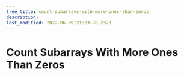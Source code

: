 ```yaml
---
tree_title: count-subarrays-with-more-ones-than-zeros
description: 
last_modified: 2022-06-09T21:23:28.2328
---
```


# Count Subarrays With More Ones Than Zeros
